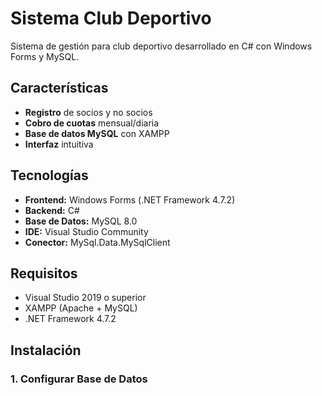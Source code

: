 ﻿# Sistema Club Deportivo

Sistema de gestión para club deportivo desarrollado en C# con Windows Forms y MySQL.

##  Características

-  **Registro** de socios y no socios
-  **Cobro de cuotas** mensual/diaria  
-  **Base de datos MySQL** con XAMPP
-  **Interfaz** intuitiva

##  Tecnologías

- **Frontend:** Windows Forms (.NET Framework 4.7.2)
- **Backend:** C#
- **Base de Datos:** MySQL 8.0
- **IDE:** Visual Studio Community
- **Conector:** MySql.Data.MySqlClient

##  Requisitos

- Visual Studio 2019 o superior
- XAMPP (Apache + MySQL)
- .NET Framework 4.7.2

##  Instalación

### 1. Configurar Base de Datos